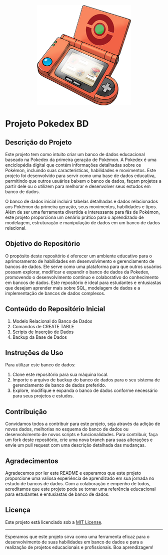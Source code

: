 <div align="center">
  <img src="https://github.com/bryansf94/Pokedex-BD/blob/main/POKEDEX%20ICON.png" alt=" " width="300">
</div>

# Projeto Pokedex BD

## Descrição do Projeto
Este projeto tem como intuito criar um banco de dados educacional baseado na Pokedex da primeira geração de Pokémon. A Pokedex é uma enciclopédia digital que contém informações detalhadas sobre os Pokémon, incluindo suas características, habilidades e movimentos. Este projeto foi desenvolvido para servir como uma base de dados educativa, permitindo que outros usuários baixem o banco de dados, façam projetos a partir dele ou o utilizem para melhorar e desenvolver seus estudos em banco de dados.

O banco de dados inicial incluirá tabelas detalhadas e dados relacionados aos Pokémon da primeira geração, seus movimentos, habilidades e tipos. Além de ser uma ferramenta divertida e interessante para fãs de Pokémon, este projeto proporciona um cenário prático para o aprendizado de modelagem, estruturação e manipulação de dados em um banco de dados relacional.

## Objetivo do Repositório
O propósito deste repositório é oferecer um ambiente educativo para o aprimoramento de habilidades em desenvolvimento e gerenciamento de bancos de dados. Ele serve como uma plataforma para que outros usuários possam explorar, modificar e expandir o banco de dados da Pokedex, promovendo o desenvolvimento contínuo e colaborativo do conhecimento em bancos de dados. Este repositório é ideal para estudantes e entusiastas que desejam aprender mais sobre SQL, modelagem de dados e a implementação de bancos de dados complexos.

## Conteúdo do Repositório Inicial
1. Modelo Relacional do Banco de Dados
2. Comandos de CREATE TABLE
3. Scripts de Inserção de Dados
4. Backup da Base de Dados

## Instruções de Uso
Para utilizar este banco de dados:
1. Clone este repositório para sua máquina local.
2. Importe o arquivo de backup do banco de dados para o seu sistema de gerenciamento de banco de dados preferido.
3. Explore, modifique e expanda o banco de dados conforme necessário para seus projetos e estudos.

## Contribuição
Convidamos todos a contribuir para este projeto, seja através da adição de novos dados, melhorias no esquema do banco de dados ou desenvolvimento de novos scripts e funcionalidades. Para contribuir, faça um fork deste repositório, crie uma nova branch para suas alterações e envie um pull request com uma descrição detalhada das mudanças.

## Agradecimentos
Agradecemos por ler este README e esperamos que este projeto proporcione uma valiosa experiência de aprendizado em sua jornada no estudo de bancos de dados. Com a colaboração e empenho de todos, acreditamos que este projeto pode se tornar uma referência educacional para estudantes e entusiastas de banco de dados.

## Licença
Este projeto está licenciado sob a [MIT License](LICENSE).

---

Esperamos que este projeto sirva como uma ferramenta eficaz para o desenvolvimento de suas habilidades em banco de dados e para a realização de projetos educacionais e profissionais. Boa aprendizagem!
